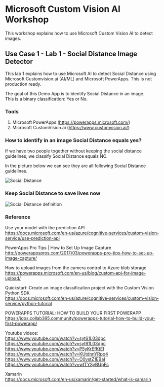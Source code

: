 # Microsoft Custom Vision AI Workshop
This workshop explains how to use Microsoft Custom Vision AI to detect images. 

## Use Case 1 - Lab 1 - Social Distance Image Detector
This lab 1 explains how to use Microsoft AI to detect Social Distance using Microsoft Customvision.ai (AI/ML) and Microsoft PowerApps. This is not production ready. <BR>

The goal of this Demo App is to identify Social Distance in an image. <BR>
This is a binary classification: Yes or No. <BR>
  
### Tools
1. Microsoft PowerApps (https://powerapps.microsoft.com/) <BR>
2. Microsoft CustomVision.ai (https://www.customvision.ai/) <BR>  

### How to identify in an image Social Distance equals yes? 
If we have two people together without keeping the social distance guidelines, we classify Social Distance equals NO. <BR>

In the picture below we can see they are all following Social Distance guidelines. <BR>

![Social Distance](https://github.com/caiomsouza/MicrosoftCustomVisionAIWorkshop/blob/master/lab1/data/social-distance-images/funny-images/beatles-abbey-road-social-distancing%20(1).jpg)

### Keep Social Distance to save lives now

![Social Distance definition](https://github.com/caiomsouza/MicrosoftCustomVisionAIWorkshop/blob/master/lab1/data/social-distance-images/social-distance-definition/social-distancing-620.jpg)


### Reference

Use your model with the prediction API<BR>
https://docs.microsoft.com/en-us/azure/cognitive-services/custom-vision-service/use-prediction-api<BR>

PowerApps Pro Tips | How to Set Up Image Capture<BR>
http://powerappspros.com/2017/03/powerapps-pro-tips-how-to-set-up-image-capture/<BR>

How to upload images from the camera control to Azure blob storage<BR>
https://powerapps.microsoft.com/en-us/blog/custom-api-for-image-upload/<BR>

Quickstart: Create an image classification project with the Custom Vision Python SDK<BR>
https://docs.microsoft.com/en-us/azure/cognitive-services/custom-vision-service/python-tutorial<BR>

POWERAPPS TUTORIAL: HOW TO BUILD YOUR FIRST POWERAPP<BR>
https://jobs.collab365.community/powerapps-tutorial-how-to-build-your-first-powerapp/<BR>

Youtube videos:<BR>
https://www.youtube.com/watch?v=syt61L03dpc<BR>
https://www.youtube.com/watch?v=syt61L03dpc<BR>
https://www.youtube.com/watch?v=P5yKrEfKtEI<BR>
https://www.youtube.com/watch?v=KUtdnnYRpo4<BR>
https://www.youtube.com/watch?v=O0vstZ1EBaI<BR>
https://www.youtube.com/watch?v=wtTYSyBUpFc<BR>

Xamarin<BR>
https://docs.microsoft.com/en-us/xamarin/get-started/what-is-xamarin<BR>
